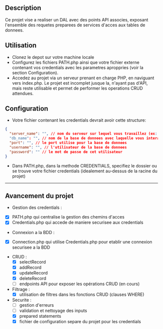 ## Description
Ce projet vise a realiser un DAL avec des points API associes, exposant l'ensemble des requetes preparees de services d'acces aux tables de donnees.

## Utilisation
- Clonez le depot sur votre machine locale
- Configurez les fichiers PATH.php ainsi que votre fichier externe contenant vos credentials avec les parametres aproppries (voir la section Configuration).
- Accedez au projet via un serveur prenant en charge PHP, en naviguant vers index.php.
Le projet est incomplet jusque la, n'ayant pas d'API, mais reste utilisable et permet de performer les operations CRUD attendues.

## Configuration
- Votre fichier contenant les credentials devrait avoir cette structure:
``` json
{
  "server_name": "", // nom du serveur sur lequel vous travaillez (ex: localhost)
  "db_name": "", // nom de la base de donnees avec laquelle vous interagissez
  "port": "", // le port utilise pour la base de donnees
  "username": "", // l'utilisateur de la base de donnees
  "password": "" // le mot de passe de cet utilisateur
}
```
- Dans PATH.php, dans la methode CREDENTIALS, specifiez le dossier ou se trouve votre fichier credentials (idealement au-dessus de la racine du projet)

---
## Avancement du projet
- Gestion des credentials :
 -  [x] PATH.php qui centralise la gestion des chemins d'acces
 -  [x] Credentials.php qui accede de maniere securisee aux credentials
- Connexion a la BDD :
 -  [x] Connection.php qui utilise Credentials.php pour etablir une connexion securisee a la BDD
- CRUD :
  - [x]  selectRecord
  - [x]  addRecord
  - [x]  updateRecord
  - [x]  deleteRecord
  - [ ]  endpoints API pour exposer les opérations CRUD (en cours)
- Filtrage :
  - [x]  utilisation de filtres dans les fonctions CRUD (clauses WHERE)
- Securite :
  - [ ]  gestion d'erreurs
  - [ ]  validation et nettoyage des inputs
  - [x]  prepared statements
  - [x] fichier de configuration separe du projet pour les credentials
